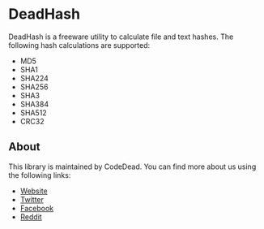 # DeadHash
DeadHash is a freeware utility to calculate file and text hashes. The following hash calculations are supported:
* MD5
* SHA1
* SHA224
* SHA256
* SHA3
* SHA384
* SHA512
* CRC32

## About
This library is maintained by CodeDead. You can find more about us using the following links:
* [Website](https://codedead.com)
* [Twitter](https://twitter.com/C0DEDEAD)
* [Facebook](https://facebook.com/deadlinecodedead)
* [Reddit](https://reddit.com/r/CodeDead/)
